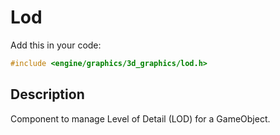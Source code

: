 # Lod

Add this in your code:
```cpp
#include <engine/graphics/3d_graphics/lod.h>
```

## Description

Component to manage Level of Detail (LOD) for a GameObject.